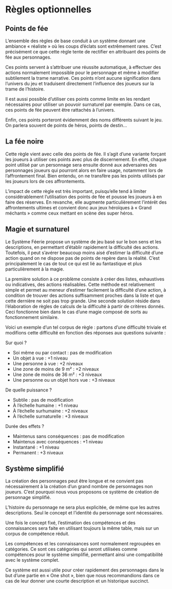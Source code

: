 # Règles optionnelles


## Points de fée
L’ensemble des règles de base conduit à un système donnant une ambiance « réaliste » où les coups d’éclats sont extrêmement rares. C’est précisément ce que cette règle tente de rectifier en attribuant des points de fée aux personnages.

Ces points servent à s’attribuer une réussite automatique, à effectuer des actions normalement impossible pour le personnage et même à modifier subtilement la trame narrative. Ces points n’ont aucune signification dans l’univers du jeu et traduisent directement l’influence des joueurs sur la trame de l’histoire.

Il est aussi possible d’utiliser ces points comme limite en les rendant nécessaires pour utiliser un pouvoir surnaturel par exemple. Dans ce cas, ces points de fée peuvent être rattachés à l’univers.

Enfin, ces points porteront évidemment des noms différents suivant le jeu. On parlera souvent de points de héros, points de destin...

## La fée noire
Cette règle vient avec celle des points de fée. Il s’agit d’une variante forçant les joueurs à utiliser ces points avec plus de discernement. En effet, chaque point utilisé par un personnage sera ensuite donné aux adversaires des personnages joueurs qui pourront alors en faire usage, notamment lors de l’affrontement final. Bien entendu, on ne transfère pas les points utilisés par les joueurs lors de ces affrontements.

L’impact de cette règle est très important, puisqu’elle tend à limiter considérablement l’utilisation des points de fée et pousse les joueurs à en faire des réserves. En revanche, elle augmente particulièrement l’intérêt des affrontements ultimes et convient donc aux jeux héroïques à « Grand méchants » comme ceux mettant en scène des super héros.

## Magie et surnaturel
Le Système Féerie propose un système de jeu basé sur le bon sens et les descriptions, en permettant d’établir rapidement la difficulté des actions. Toutefois, il peut s’avérer beaucoup moins aisé d’estimer la difficulté d’une action quand on ne dispose pas de points de repère dans la réalité. C’est principalement le cas de tout ce qui est lié au fantastique et plus particulièrement à la magie.

La première solution à ce problème consiste à créer des listes, exhaustives ou indicatives, des actions réalisables. Cette méthode est relativement simple et permet au meneur d’estimer facilement la difficulté d’une action, à condition de trouver des actions suffisamment proches dans la liste et que cette dernière ne soit pas trop grande. Une seconde solution réside dans l’élaboration de règles de calculs de la difficulté à partir de critères donnés. Ceci fonctionne bien dans le cas d’une magie composé de sorts au fonctionnement similaire.

Voici un exemple d’un tel corpus de règle : partons d’une difficulté triviale et modifions cette difficulté en fonction des réponses aux questions suivante :

Sur quoi ?
* Soi même ou par contact : pas de modification
* Un objet à vue : +1 niveau
* Une personne à vue : +2 niveaux
* Une zone de moins de 9 m² : +2 niveaux
* Une zone de moins de 36 m² : +3 niveaux
* Une personne ou un objet hors vue : +3 niveaux

De quelle puissance ?
* Subtile : pas de modification
* À l’échelle humaine : +1 niveau
* À l’échelle surhumaine : +2 niveaux
* À l’échelle surnaturelle : +3 niveaux

Durée des effets ?
* Maintenus sans conséquences : pas de modification
* Maintenus avec conséquences : +1 niveau
* Instantané : +1 niveau
* Permanent : +3 niveaux

## Système simplifié
La création des personnages peut être longue et ne convient pas nécessairement à la création d’un grand nombre de personnages non joueurs. C’est pourquoi nous vous proposons ce système de création de personnage simplifié.

L’histoire du personnage ne sera plus explicitée, de même que les autres descriptions. Seul le concept et l’identité du personnage sont nécessaires.

Une fois le concept fixé, l’estimation des compétences et des connaissances sera faite en utilisant toujours la même table, mais sur un corpus de compétence réduit.

Les compétences et les connaissances sont normalement regroupées en catégories. Ce sont ces catégories qui seront utilisées comme compétences pour le système simplifié, permettant ainsi une compatibilité avec le système complet.

Ce système est aussi utile pour créer rapidement des personnages dans le but d’une partie en « One shot », bien que nous recommandions dans ce cas de leur donner une courte description et un historique succinct.